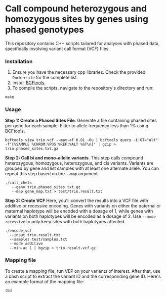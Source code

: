 # Call compound heterozygous and homozygous sites by genes using phased genotypes
This repository contains C++ scripts tailored for analyses with phased data, specifically involving variant call format (VCF) files.

### Installation
1. Ensure you have the necessary cpp libraries. Check the provided `Dockerfile` for the complete list.
2. Install [BCFtools](https://samtools.github.io/bcftools/howtos/install.html).
3. To compile the scripts, navigate to the repository's directory and run:
```
make
```

### Usage

**Step 1: Create a Phased Sites File**. 
Generate a file containing phased sites per gene for each sample. Filter to allele frequency less than 1% using BCFtools.

```
bcftools view trio.vcf --max-af 0.01 -Ou | bcftools query -i'GT="alt"' -f'[%SAMPLE %CHROM:%POS:%REF:%ALT %GT\n]' | gzip > trio.phased_sites.txt.gz
```


**Step 2: Call bi and mono-allelic variants**. 
This step calls compound heterozygous, homozygous, heterozygous, and cis variants. Variants are grouped by gene and list samples with at least one alternate allele. You can repeat this step based on the `--map` argument.

```
./call_chets 
   --geno trio.phased_sites.txt.gz 
   --map gene_map.txt > test/trio.result.txt
```

**Step 3: Create VCF**
Here, you'll convert the results into a VCF file with additive or recessive encoding. Genes with variants on either the paternal or maternal haplotype  will be encoded with a dosage of 1, while genes with variants on both haplotypes will be encoded as a dosage of 2. Use `--mode recessive` to only keep sites with both haplotypes affected.
```
./encode_vcf 
  --input trio.result.txt 
  --samples test/samples.txt 
  --mode additive 
  --min-ac 1 | bgzip > trio.result.vcf.gz
```


### Mapping file
To create a mapping file, run VEP on your variants of interest. After that, use a bash script to extract the variant ID and the corresponding gene ID. Here's an example format of the mapping file:
```
tbd
```





